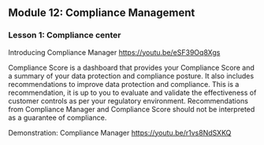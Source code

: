 ## Module 12: Compliance Management

### Lesson 1: Compliance center

Introducing Compliance Manager
https://youtu.be/eSF39Oq8Xgs

Compliance Score is a dashboard that provides your Compliance Score and a summary of your data protection and compliance posture. It also includes recommendations to improve data protection and compliance. This is a recommendation, it is up to you to evaluate and validate the effectiveness of customer controls as per your regulatory environment. Recommendations from Compliance Manager and Compliance Score should not be interpreted as a guarantee of compliance.

Demonstration: Compliance Manager
https://youtu.be/r1vs8NdSXKQ

